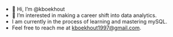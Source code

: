 - 👋 Hi, I’m @kboekhout
- 👀 I’m interested in making a career shift into data analytics.
- I am currently in the process of learning and mastering mySQL.
- Feel free to reach me at kboekhout1997@gmail.com.
